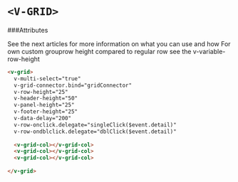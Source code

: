 # ```<V-GRID>``` 

###Attributes

See the next articles for more information on what you can use and how
For own custom grouprow height compared to regular row see the v-variable-row-height

```html
<v-grid>
  v-multi-select="true" 
  v-grid-connector.bind="gridConnector" 
  v-row-height="25" 
  v-header-height="50" 
  v-panel-height="25"
  v-footer-height="25"
  v-data-delay="200"
  v-row-onclick.delegate="singleClick($event.detail)"
  v-row-ondblclick.delegate="dblClick($event.detail)"
  
  <v-grid-col></v-grid-col>
  <v-grid-col></v-grid-col>
  <v-grid-col></v-grid-col>
  
</v-grid>
```